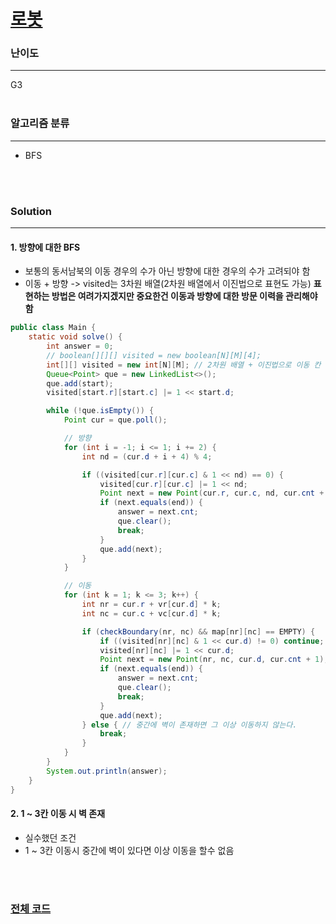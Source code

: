 # [로봇](https://www.acmicpc.net/problem/1726)

### 난이도

***
G3
<br><br>

### 알고리즘 분류

***

* BFS

<br><br>

### Solution

***

#### 1. 방향에 대한 BFS

* 보통의 동서남북의 이동 경우의 수가 아닌 방향에 대한 경우의 수가 고려되야 함
* 이동 + 방향 -> visited는 3차원 배열(2차원 배열에서 이진법으로 표현도 가능) **표현하는 방법은 여려가지겠지만 중요한건 이동과 방향에 대한 방문 이력을 관리해야 함**

```java
public class Main {
    static void solve() {
        int answer = 0;
        // boolean[][][] visited = new boolean[N][M][4];
        int[][] visited = new int[N][M]; // 2차원 배열 + 이진법으로 이동 칸 + 방향에 대한 방문 이력 관리
        Queue<Point> que = new LinkedList<>();
        que.add(start);
        visited[start.r][start.c] |= 1 << start.d;

        while (!que.isEmpty()) {
            Point cur = que.poll();

            // 방향
            for (int i = -1; i <= 1; i += 2) {
                int nd = (cur.d + i + 4) % 4;

                if ((visited[cur.r][cur.c] & 1 << nd) == 0) {
                    visited[cur.r][cur.c] |= 1 << nd;
                    Point next = new Point(cur.r, cur.c, nd, cur.cnt + 1);
                    if (next.equals(end)) {
                        answer = next.cnt;
                        que.clear();
                        break;
                    }
                    que.add(next);
                }
            }

            // 이동
            for (int k = 1; k <= 3; k++) {
                int nr = cur.r + vr[cur.d] * k;
                int nc = cur.c + vc[cur.d] * k;

                if (checkBoundary(nr, nc) && map[nr][nc] == EMPTY) {
                    if ((visited[nr][nc] & 1 << cur.d) != 0) continue;
                    visited[nr][nc] |= 1 << cur.d;
                    Point next = new Point(nr, nc, cur.d, cur.cnt + 1);
                    if (next.equals(end)) {
                        answer = next.cnt;
                        que.clear();
                        break;
                    }
                    que.add(next);
                } else { // 중간에 벽이 존재하면 그 이상 이동하지 않는다.
                    break;
                }
            }
        }
        System.out.println(answer);
    }
}
```

#### 2. 1 ~ 3칸 이동 시 벽 존재

* 실수했던 조건
* 1 ~ 3칸 이동시 중간에 벽이 있다면 이상 이동을 할수 없음

<br><br>

### [전체 코드](https://github.com/Jungmin-Seo0527/CodingTest/blob/main/src/dfs_bfs/BOJ1726_로봇.java)
